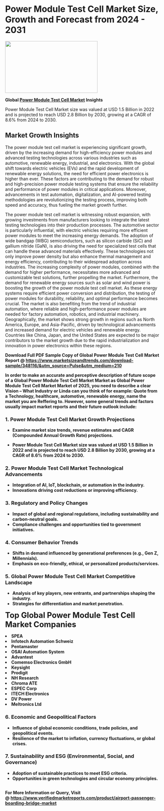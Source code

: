 <H1>Power Module Test Cell Market Size, Growth and Forecast from 2024 - 2031</H1><img class="aligncenter size-medium wp-image-584254" src="https://thirdeyenews.in/wp-content/uploads/2024/09/Global-Market-Research-300x168.jpeg" alt="" width="300" height="168" /><p><strong>Global&nbsp;<a href="https://www.marketsizeandtrends.com/download-sample/348116/&amp;utm_source=Pulse&amp;utm_medium=210">Power Module Test Cell Market</a> Insights</strong></p><p>Power Module Test Cell Market size was valued at USD 1.5 Billion in 2022 and is projected to reach USD 2.8 Billion by 2030, growing at a CAGR of 8.6% from 2024 to 2030.</p><p><h2>Market Growth Insights</h2> <p>The power module test cell market is experiencing significant growth, driven by the increasing demand for high-efficiency power modules and advanced testing technologies across various industries such as automotive, renewable energy, industrial, and electronics. With the global shift towards electric vehicles (EVs) and the rapid development of renewable energy solutions, the need for efficient power electronics is higher than ever. These factors are contributing to the demand for robust and high-precision power module testing systems that ensure the reliability and performance of power modules in critical applications. Moreover, advancements in test automation, digitalization, and AI-powered testing methodologies are revolutionizing the testing process, improving both speed and accuracy, thus fueling the market growth further.</p> <p><strong></strong></p> <p>The power module test cell market is witnessing robust expansion, with growing investments from manufacturers looking to integrate the latest testing technologies into their production processes. The automotive sector is particularly influential, with electric vehicles requiring more efficient power modules to meet the increasing energy demands. The adoption of wide bandgap (WBG) semiconductors, such as silicon carbide (SiC) and gallium nitride (GaN), is also driving the need for specialized test cells that can handle these advanced materials effectively. These technologies not only improve power density but also enhance thermal management and energy efficiency, contributing to their widespread adoption across industries. The increasing complexity of power modules, combined with the demand for higher performance, necessitates more advanced and customizable test solutions, further propelling the market. Furthermore, the demand for renewable energy sources such as solar and wind power is boosting the growth of the power module test cell market. As these energy systems require efficient power conversion and distribution, the testing of power modules for durability, reliability, and optimal performance becomes crucial. The market is also benefiting from the trend of industrial automation, where reliable and high-performance power modules are needed for factory automation, robotics, and industrial machinery. Geographically, the market shows strong growth in regions such as North America, Europe, and Asia-Pacific, driven by technological advancements and increased demand for electric vehicles and renewable energy. Countries like China, Japan, and the United States are expected to be major contributors to the market growth due to the rapid industrialization and innovation in power electronics within these regions. <p><strong></p><p><span class=""><strong>Download Full PDF Sample Copy of Global Power Module Test Cell Market Report</strong> @ <a href="https://www.marketsizeandtrends.com/download-sample/348116/&amp;utm_source=Pulse&amp;utm_medium=210" target="_blank">https://www.marketsizeandtrends.com/download-sample/348116/&amp;utm_source=Pulse&amp;utm_medium=210</a></span></p><p>In order to make an accurate and perceptive description of future scope of a Global&nbsp;Power Module Test Cell Market Market as Global&nbsp;Power Module Test Cell Market Market of 2025, you need to describe a clear Vision &ndash; What Industry or Linda can you think of for example: Quote from a Technology, healthcare, automotive, renewable energy, name the market you are Reffering to. However, some general trends and factors usually impact market reports and their future outlook include:</p><h3>1.&nbsp;<strong>Power Module Test Cell Market Growth Projections</strong></h3><ul><li>Examine market size trends, revenue estimates and CAGR (Compounded Annual Growth Rate) projections.</li><li><p>Power Module Test Cell Market size was valued at USD 1.5 Billion in 2022 and is projected to reach USD 2.8 Billion by 2030, growing at a CAGR of 8.6% from 2024 to 2030.</p></li></ul><h3>2.&nbsp;<strong>Power Module Test Cell Market Technological Advancements</strong></h3><ul><li>Integration of AI, IoT, blockchain, or automation in the industry.</li><li>Innovations driving cost reductions or improving efficiency.</li></ul><h3>3.&nbsp;<strong>Regulatory and Policy Changes</strong></h3><ul><li>Impact of global and regional regulations, including sustainability and carbon-neutral goals.</li><li>Compliance challenges and opportunities tied to government initiatives.</li></ul><h3>4.&nbsp;<strong>Consumer Behavior Trends</strong></h3><ul><li>Shifts in demand influenced by generational preferences (e.g., Gen Z, Millennials).</li><li>Emphasis on eco-friendly, ethical, or personalized products/services.</li></ul><h3>5.&nbsp;<strong>Global Power Module Test Cell Market Competitive Landscape</strong></h3><ul><li>Analysis of key players, new entrants, and partnerships shaping the industry.</li><li>Strategies for differentiation and market penetration.</li></ul><p data-pm-slice="1 1 []"><span style="color: inherit; font-family: inherit; font-size: 25px;">Top Global Power Module Test Cell Market Companies</span></p><div class="" data-test-id=""><p><li>SPEA</li><li> Infotech Automation Schweiz</li><li> Pentamaster</li><li> OSAI Automation System</li><li> Advantest</li><li> Comemso Electronics GmbH</li><li> Keysight</li><li> Prodigit</li><li> NH Research</li><li> Chroma ATE</li><li> ESPEC Corp</li><li> ITECH Electronics</li><li> DV Power</li><li> Meltronics Ltd</li></p></div><h3>6.&nbsp;<strong>Economic and Geopolitical Factors</strong></h3><ul><li>Influence of global economic conditions, trade policies, and geopolitical events.</li><li>Resilience of the market to inflation, currency fluctuations, or global crises.</li></ul><h3>7.&nbsp;<strong>Sustainability and ESG (Environmental, Social, and Governance)</strong></h3><ul><li>Adoption of sustainable practices to meet ESG criteria.</li><li>Opportunities in green technologies and circular economy principles.</li></ul><h2><strong style="font-size: 14px;">For More Information or Query, Visit @&nbsp;</strong><a style="background-color: #ffffff; font-size: 14px;" href="https://www.marketsizeandtrends.com/report/power-module-test-cell-market/" target="_blank">https://www.verifiedmarketreports.com/product/airport-passenger-boarding-bridge-market</a></h2>
